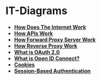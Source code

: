 # IT-Diagrams 

- <b>[How Does The Internet Work](https://github.com/earkevin11/IT-Diagrams/assets/104326475/e0644743-e155-4eb9-a6c4-b36c45092742)</b>
- <b>[How APIs Work](https://github.com/earkevin11/IT-Diagrams/assets/104326475/4833dad4-c59e-4442-821a-73fbda1c9932)</b>
- <b>[How Forward Proxy Server Work](https://github.com/earkevin11/IT-Diagrams/assets/104326475/b06a090c-fdd2-4d36-9139-85467c9a9cec)</b>
- <b>[How Reverse Proxy Work](https://github.com/earkevin11/IT-Diagrams/assets/104326475/12bc22ba-2685-415b-bba1-6fe8ce99086e)</b>
- <b>[What is OAuth 2.0](https://github.com/earkevin11/IT-Diagrams/assets/104326475/f8e89cc3-8e21-4337-b265-4e8698ff9c97)</b>
- <b>[What is Open ID Connect?](https://github.com/earkevin11/IT-Diagrams/assets/104326475/709544e7-ab3b-4144-9c0f-f53134a82d14)</b>
- <b>[Cookies](https://github.com/earkevin11/IT-Diagrams/assets/104326475/f8923089-3a04-4898-be69-b7729dbb24d4)</b>
- <b>[Session-Based Authentication](https://github.com/earkevin11/IT-Diagrams/assets/104326475/578d54b7-b5a3-4e92-b944-41146d13c884)</b>

